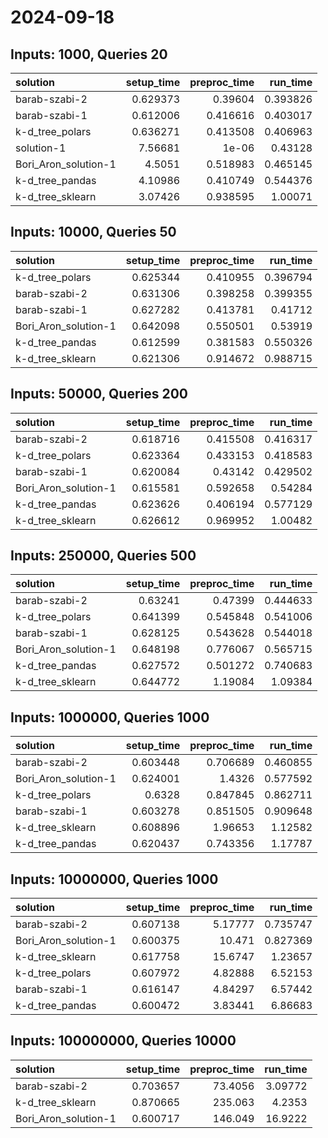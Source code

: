 # 2024-09-18

## Inputs: 1000, Queries 20

| solution             |   setup_time |   preproc_time |   run_time |
|:---------------------|-------------:|---------------:|-----------:|
| barab-szabi-2        |     0.629373 |       0.39604  |   0.393826 |
| barab-szabi-1        |     0.612006 |       0.416616 |   0.403017 |
| k-d_tree_polars      |     0.636271 |       0.413508 |   0.406963 |
| solution-1           |     7.56681  |       1e-06    |   0.43128  |
| Bori_Aron_solution-1 |     4.5051   |       0.518983 |   0.465145 |
| k-d_tree_pandas      |     4.10986  |       0.410749 |   0.544376 |
| k-d_tree_sklearn     |     3.07426  |       0.938595 |   1.00071  |

## Inputs: 10000, Queries 50

| solution             |   setup_time |   preproc_time |   run_time |
|:---------------------|-------------:|---------------:|-----------:|
| k-d_tree_polars      |     0.625344 |       0.410955 |   0.396794 |
| barab-szabi-2        |     0.631306 |       0.398258 |   0.399355 |
| barab-szabi-1        |     0.627282 |       0.413781 |   0.41712  |
| Bori_Aron_solution-1 |     0.642098 |       0.550501 |   0.53919  |
| k-d_tree_pandas      |     0.612599 |       0.381583 |   0.550326 |
| k-d_tree_sklearn     |     0.621306 |       0.914672 |   0.988715 |

## Inputs: 50000, Queries 200

| solution             |   setup_time |   preproc_time |   run_time |
|:---------------------|-------------:|---------------:|-----------:|
| barab-szabi-2        |     0.618716 |       0.415508 |   0.416317 |
| k-d_tree_polars      |     0.623364 |       0.433153 |   0.418583 |
| barab-szabi-1        |     0.620084 |       0.43142  |   0.429502 |
| Bori_Aron_solution-1 |     0.615581 |       0.592658 |   0.54284  |
| k-d_tree_pandas      |     0.623626 |       0.406194 |   0.577129 |
| k-d_tree_sklearn     |     0.626612 |       0.969952 |   1.00482  |

## Inputs: 250000, Queries 500

| solution             |   setup_time |   preproc_time |   run_time |
|:---------------------|-------------:|---------------:|-----------:|
| barab-szabi-2        |     0.63241  |       0.47399  |   0.444633 |
| k-d_tree_polars      |     0.641399 |       0.545848 |   0.541006 |
| barab-szabi-1        |     0.628125 |       0.543628 |   0.544018 |
| Bori_Aron_solution-1 |     0.648198 |       0.776067 |   0.565715 |
| k-d_tree_pandas      |     0.627572 |       0.501272 |   0.740683 |
| k-d_tree_sklearn     |     0.644772 |       1.19084  |   1.09384  |

## Inputs: 1000000, Queries 1000

| solution             |   setup_time |   preproc_time |   run_time |
|:---------------------|-------------:|---------------:|-----------:|
| barab-szabi-2        |     0.603448 |       0.706689 |   0.460855 |
| Bori_Aron_solution-1 |     0.624001 |       1.4326   |   0.577592 |
| k-d_tree_polars      |     0.6328   |       0.847845 |   0.862711 |
| barab-szabi-1        |     0.603278 |       0.851505 |   0.909648 |
| k-d_tree_sklearn     |     0.608896 |       1.96653  |   1.12582  |
| k-d_tree_pandas      |     0.620437 |       0.743356 |   1.17787  |

## Inputs: 10000000, Queries 1000

| solution             |   setup_time |   preproc_time |   run_time |
|:---------------------|-------------:|---------------:|-----------:|
| barab-szabi-2        |     0.607138 |        5.17777 |   0.735747 |
| Bori_Aron_solution-1 |     0.600375 |       10.471   |   0.827369 |
| k-d_tree_sklearn     |     0.617758 |       15.6747  |   1.23657  |
| k-d_tree_polars      |     0.607972 |        4.82888 |   6.52153  |
| barab-szabi-1        |     0.616147 |        4.84297 |   6.57442  |
| k-d_tree_pandas      |     0.600472 |        3.83441 |   6.86683  |

## Inputs: 100000000, Queries 10000

| solution             |   setup_time |   preproc_time |   run_time |
|:---------------------|-------------:|---------------:|-----------:|
| barab-szabi-2        |     0.703657 |        73.4056 |    3.09772 |
| k-d_tree_sklearn     |     0.870665 |       235.063  |    4.2353  |
| Bori_Aron_solution-1 |     0.600717 |       146.049  |   16.9222  |